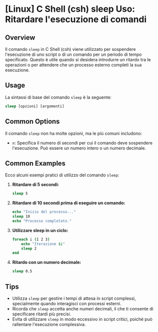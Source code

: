 # [Linux] C Shell (csh) sleep Uso: Ritardare l'esecuzione di comandi

## Overview
Il comando `sleep` in C Shell (csh) viene utilizzato per sospendere l'esecuzione di uno script o di un comando per un periodo di tempo specificato. Questo è utile quando si desidera introdurre un ritardo tra le operazioni o per attendere che un processo esterno completi la sua esecuzione.

## Usage
La sintassi di base del comando `sleep` è la seguente:

```csh
sleep [opzioni] [argomenti]
```

## Common Options
Il comando `sleep` non ha molte opzioni, ma le più comuni includono:

- `n`: Specifica il numero di secondi per cui il comando deve sospendere l'esecuzione. Può essere un numero intero o un numero decimale.

## Common Examples
Ecco alcuni esempi pratici di utilizzo del comando `sleep`:

1. **Ritardare di 5 secondi:**
   ```csh
   sleep 5
   ```

2. **Ritardare di 10 secondi prima di eseguire un comando:**
   ```csh
   echo "Inizio del processo..."
   sleep 10
   echo "Processo completato."
   ```

3. **Utilizzare sleep in un ciclo:**
   ```csh
   foreach i (1 2 3)
       echo "Iterazione $i"
       sleep 2
   end
   ```

4. **Ritardo con un numero decimale:**
   ```csh
   sleep 0.5
   ```

## Tips
- Utilizza `sleep` per gestire i tempi di attesa in script complessi, specialmente quando interagisci con processi esterni.
- Ricorda che `sleep` accetta anche numeri decimali, il che ti consente di specificare ritardi più precisi.
- Evita di utilizzare `sleep` in modo eccessivo in script critici, poiché può rallentare l'esecuzione complessiva.
